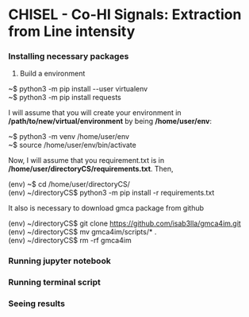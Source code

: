 # CHISEL - Co-HI Signals: Extraction from Line intensity

### Installing necessary packages

1) Build a environment

~$ python3 -m pip install --user virtualenv\
~$ python3 -m pip install requests

I will assume that you will create your environment in **/path/to/new/virtual/environment** by being **/home/user/env**:

~$ python3 -m venv /home/user/env\
~$ source /home/user/env/bin/activate

Now, I will assume that you requirement.txt is in **/home/user/directoryCS/requirements.txt**. Then,

(env) ~$ cd /home/user/directoryCS/\
(env) ~/directoryCS$ python3 -m pip install -r requirements.txt

It also is necessary to download gmca package from github

(env) ~/directoryCS$ git clone https://github.com/isab3lla/gmca4im.git \
(env) ~/directoryCS$ mv gmca4im/scripts/* . \
(env) ~/directoryCS$ rm -rf gmca4im 



### Running jupyter notebook


### Running terminal script


### Seeing results
